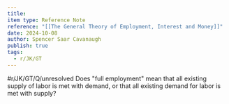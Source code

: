 ```yaml
---
title: 
item type: Reference Note
reference: "[[The General Theory of Employment, Interest and Money]]"
date: 2024-10-08
author: Spencer Saar Cavanaugh
publish: true
tags:
  - r/JK/GT
---
```

#r/JK/GT/Q/unresolved  Does "full employment" mean that all existing supply of labor is met with demand, or that all existing demand for labor is met with supply?